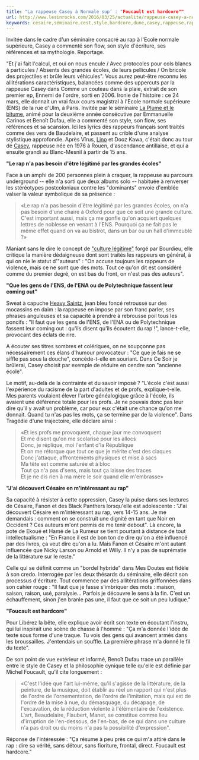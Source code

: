 ```yaml
---
title: "La rappeuse Casey à Normale sup’ : "Foucault est hardcore""
url: http://www.lesinrocks.com/2016/03/25/actualite/rappeuse-casey-a-normale-sup-foucault-hardcore-11815234/
keywords: césaire,séminaire,cest,style,hardcore,dune,casey,rappeuse,rap,quon,foucault,normale,lordre,sup
---
```

Invitée dans le cadre d'un séminaire consacré au rap à l'Ecole normale supérieure, Casey a commenté son flow, son style d'écriture, ses références et sa mythologie. Reportage.

\"Et j'ai fait l'calcul, et oui on nous encule / Avec protocoles pour cols blancs à particules / Absents des grandes écoles, de leurs pellicules / On bricole des projectiles et brûle leurs véhicules\". Vous aurez peut-être reconnu les allitérations caractéristiques, balancées comme des uppercuts par la rappeuse Casey dans Comme un couteau dans la plaie, extrait de son premier ep, Ennemi de l'ordre, sorti en 2006. Ironie de l'histoire : ce 24 mars, elle donnait un vrai faux cours magistral à l'Ecole normale supérieure (ENS) de la rue d'Ulm, à Paris. Invitée par le séminaire [La Plume et le bitume](https://www.facebook.com/groups/rap45ulm/?fref=ts), animé pour la deuxième année consécutive par Emmanuelle Carinos et Benoît Dufau, elle a commenté son style, son flow, ses références et sa scansion. Ici les lyrics des rappeurs français sont traités comme des vers de Baudelaire, et passent au crible d'une analyse stylistique approfondie. Après Vîrus, [Lino](https://www.lesinrocks.com/2015/03/12/actualite/quand-lino-darsenik-joue-les-profs-a-normale-sup-11581646/) et Dooz Kawa, c'était donc au tour de [Casey](https://www.lesinrocks.com/2010/04/13/musique/casey-liberez-la-bete-1131857/), rappeuse née en 1976 à Rouen, d'ascendance antillaise, et qui a ensuite grandi au Blanc-Mesnil à partir de 15 ans.

**\"Le rap n'a pas besoin d'être légitimé par les grandes écoles\"**

Face à un amphi de 200 personnes plein à craquer, la rappeuse au parcours underground -- elle n'a sorti que deux albums solo -- habituée à renverser les stéréotypes postcoloniaux contre les \"dominants\" envoie d'emblée valser la valeur symbolique de sa présence :

> «Le rap n'a pas besoin d'être légitimé par les grandes écoles, on n'a pas besoin d'une chaire à Oxford pour que ce soit une grande culture. C'est important aussi, mais ça me gonfle qu'on acquiert quelques lettres de noblesse en venant à l'ENS. Pourquoi ça ne fait pas le même effet quand on va au bistrot, dans un bar ou un hall d'immeuble ?»

Maniant sans le dire le concept de [\"culture légitime\"](https://fr.wikipedia.org/wiki/Culture_l%C3%A9gitime) forgé par Bourdieu, elle critique la manière dédaigneuse dont sont traités les rappeurs en général, à qui on nie le statut d'\"auteurs\" : \"On accuse toujours les rappeurs de violence, mais ce ne sont que des mots. Tout ce qu'on dit est considéré comme du premier degré, on est bas du front, on n'est pas des auteurs\".

**\"Que les gens de l'ENS, de l'ENA ou de Polytechnique fassent leur coming out\"**

Sweat à capuche [Heavy Saintz](https://fr.ulule.com/heavy-saintz/), jean bleu foncé retroussé sur des mocassins en daim : la rappeuse en impose par son franc parler, ses phrases anguleuses et sa capacité à prendre à rebrousse poil tous les poncifs : \"Il faut que les gens de l'ENS, de l'ENA ou de Polytechnique fassent leur coming out : qu'ils disent qu'ils écoutent du rap !\", lance-t-elle, provocant des éclats de rire.

A écouter ses titres sombres et colériques, on ne soupçonne pas nécessairement ces élans d'humour provocateur : \"Ce que je fais ne se siffle pas sous la douche\", concède-t-elle en souriant. Dans Ce Soir je brûlerai, Casey choisit par exemple de réduire en cendre son \"ancienne école\".

Le motif, au-delà de la contrainte et du savoir imposé ? \"L'école c'est aussi l'expérience du racisme de la part d'adultes et de profs, explique-t-elle. Mes parents voulaient élever l'arbre généalogique grâce à l'école, ils avaient une déférence totale pour les profs. Je ne pouvais donc pas leur dire qu'il y avait un problème, car pour eux c'était une chance qu'on me donnait. Quand tu n'as pas les mots, ça se termine par de la violence\". Dans Tragédie d'une trajectoire, elle déclare ainsi :

> «Et les profs me provoquent, chaque jour me convoquent\
> Et me disent qu\'on me scolarise pour les allocs\
> Donc, je réplique, moi l\'enfant d'la République\
> Et on me rétorque que tout ce que je mérite c\'est des claques\
> Donc j\'attaque, affrontements physiques et mise à sacs\
> Ma tête est comme saturée et à bloc\
> Tout ça n\'a pas d'sens, mais tout ça laisse des traces\
> Et je ne dis rien à ma mère le soir quand elle m\'embrasse»

**\"J'ai découvert Césaire en m'intéressant au rap\"**

Sa capacité à résister à cette oppression, Casey la puise dans ses lectures de Césaire, Fanon et des Black Panthers lorsqu'elle est adolescente : \"J'ai découvert Césaire en m'intéressant au rap, vers 14-15 ans. Je me demandais : comment on se construit une dignité en tant que Noir en Occident ? Ces auteurs m'ont permis de me tenir debout\". Là encore, la pote de Ekoué et Hamé de La Rumeur se tient pourtant à distance de tout intellectualisme : \"En France il est de bon ton de dire qu'on a été influencé par des livres, ça veut dire qu'on a lu. Mais Fanon et Césaire m'ont autant influencée que Nicky Larson ou Arnold et Willy. Il n'y a pas de suprématie de la littérature sur le reste.\"

Celle qui se définit comme un \"bordel hybride\" dans Mes Doutes est fidèle à son credo. Interrogée par les deux thésards du séminaire, elle décrit son processus d'écriture. Tout commence par des allitérations griffonnées dans son cahier rouge : \"Il faut que je fasse s'imbriquer des mots : maison, saison, raison, usé, paralysie\... Parfois je découvre le sens à la fin. C'est un échauffement, sinon j'en branle pas une, il faut que ce soit un peu ludique.\"

**\"Foucault est hardcore\"**

Pour Libérez la bête, elle explique avoir écrit son texte en écoutant l'instru, qui lui inspirait une scène de chasse à l'homme : \"Ça m'a donnée l'idée de texte sous forme d'une traque. Tu vois des gens qui avancent armés dans les broussailles. J'entendais un souffle. La première phrase m'a donné le fil du texte\".

De son point de vue extérieur et informé, Benoît Dufau trace un parallèle entre le style de Casey et la philosophie cynique telle qu'elle est définie par Michel Foucault, qu'il cite longuement :

> «C'est l'idée que l'art lui-même, qu'il s'agisse de la littérature, de la peinture, de la musique, doit établir au réel un rapport qui n'est plus de l'ordre de l'ornementation, de l'ordre de l'imitation, mais qui est de l'ordre de la mise à nue, du démasquage, du décapage, de l'excavation, de la réduction violente à l'élémentaire de l'existence. L'art, Beaudelaire, Flaubert, Manet, se constitue comme lieu d'irruption de l'en-dessous, de l'en-bas, de ce qui dans une culture n'a pas droit ou du moins n'a pas la possibilité d'expression\".

Réponse de l'intéressée : \"Ça résume à peu près ce qui m'a attiré dans le rap : dire sa vérité, sans détour, sans fioriture, frontal, direct. Foucault est hardcore.\"
